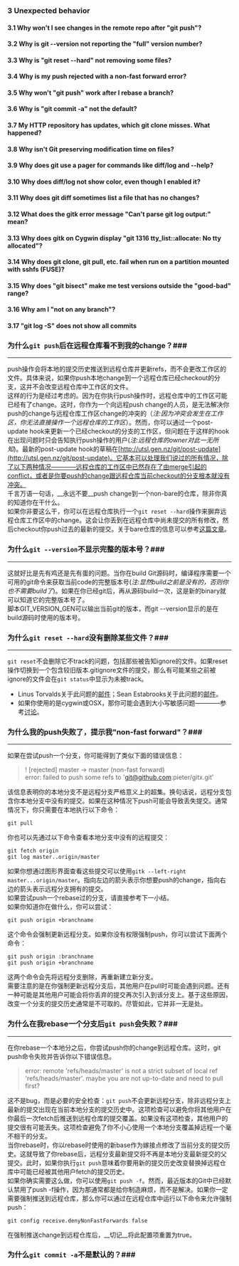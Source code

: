 ### 3 Unexpected behavior ###
#### 3.1 Why won't I see changes in the remote repo after "git push"?
#### 3.2 Why is git --version not reporting the "full" version number?
#### 3.3 Why is "git reset --hard" not removing some files?
#### 3.4 Why is my push rejected with a non-fast forward error?
#### 3.5 Why won't "git push" work after I rebase a branch?
#### 3.6 Why is "git commit -a" not the default?
#### 3.7 My HTTP repository has updates, which git clone misses. What happened?
#### 3.8 Why isn't Git preserving modification time on files?
#### 3.9 Why does git use a pager for commands like diff/log and --help?
#### 3.10 Why does diff/log not show color, even though I enabled it?
#### 3.11 Why does git diff sometimes list a file that has no changes?
#### 3.12 What does the gitk error message "Can't parse git log output:" mean?
#### 3.13 Why does gitk on Cygwin display "git 1316 tty_list::allocate: No tty allocated"?
#### 3.14 Why does git clone, git pull, etc. fail when run on a partition mounted with sshfs (FUSE)?
#### 3.15 Why does "git bisect" make me test versions outside the "good-bad" range?
#### 3.16 Why am I "not on any branch"?
#### 3.17 "git log -S" does not show all commits

### 为什么`git push`后在远程仓库看不到我的change？###
____________________
push操作会将本地的提交历史推送到远程仓库并更新refs，而不会更改工作区的文件。具体来说，如果你push本地change到一个远程仓库已经checkout的分支，这并不会改变远程仓库中工作区的文件。     
这样的行为是经过考虑的。因为在你执行push操作时，远程仓库中的工作区可能已经有了change。这时，你作为一个向远程push change的人员，是无法解决你push的change与远程仓库工作区change的冲突的（*注:因为冲突会发生在工作区，你无法直接操作一个远程仓库的工作区*）。然而，你可以通过一个post-update hook来更新一个已经checkout的分支的工作区，但问题在于这样的hook在出现问题时只会告知执行push操作的用户(*注:远程仓库的owner对此一无所知*)。最新的post-update hook的草稿在[http://utsl.gen.nz/git/post-update](http://utsl.gen.nz/git/post-update)。它基本可以处理我们说过的所有情况，除了以下两种情况————远程仓库的工作区中已然存在了由merge引起的conflict，或者是你要push的change跟远程仓库当前checkout的分支根本就没有冲突。    
千言万语一句话，__永远不要__push change到一个non-bare的仓库，除非你真的知道你在干什么。     
如果你非要这么干，你可以在远程仓库执行一个`git reset --hard`操作来摒弃远程仓库工作区中的change。这会让你丢到在远程仓库中尚未提交的所有修改，然后checkout你push过去的最新的提交。关于bare仓库的信息可以参考[这篇文章](http://sitaramc.github.com/concepts/bare.html#how_do_I_fix_such_a_non_bare_push_)。    

### 为什么`git --version`不显示完整的版本号？### 
____________________
这就好比是先有鸡还是先有蛋的问题。当你在build Git源码时，编译程序需要一个可用的git命令来获取当前code的完整版本号(*注:显然build之前是没有的，否则你也不需要build了*)。如果在你已经git后，再从源码build一次，这是新的binary就可以知道它的完整版本号了。    
脚本GIT_VERSION_GEN可以输出当前git的版本，而git --version显示的是在build源码时使用的版本号。

### 为什么`git reset --hard`没有删除某些文件？###
____________________
`git reset`不会删除它不track的问题，包括那些被告知ignore的文件。如果reset操作切换到一个包含较旧版本.gitignore文件的提交，那么有可能某些之前被ignore的文件会在`git status`中显示为未被track。

- Linus Torvalds关于此问题的[邮件](http://marc.theaimsgroup.com/?l=git&m=114917892328066)；Sean Estabrooks关于此问题的[邮件](http://marc.theaimsgroup.com/?l=git&m=114917892613019)。
- 如果你使用的是cygwin或OSX，那你可能会遇到大小写敏感问题————参考[讨论](http://marc.info/?l=git&w=2&r=1&s=xt_CONNMARK.h&q=b)。

### 为什么我的push失败了，提示我"non-fast forward"？###
____________________
如果在尝试push一个分支，你可能得到了类似下面的错误信息：
>! [rejected]        master -> master (non-fast forward)   
>error: failed to push some refs to 'git@github.com:pieter/gitx.git'

该信息表明你的本地分支不是远程分支严格意义上的超集。换句话说，远程分支包含你本地分支中没有的提交。如果在这种情况下push可能会导致丢失提交。通常情况下，你只需要在本地执行以下命令：
	
	git pull
	
你也可以先通过以下命令查看本地分支中没有的远程提交：

	git fetch origin
	git log master..origin/master
	
如果你想通过图形界面查看这些提交可以使用`gitk --left-right master...origin/master`。指向左边的箭头表示你想要push的change，指向右边的箭头表示远程分支拥有的提交。    
如果尝试push一个rebase过的分支，请直接参考下一小结。   
如果你知道你在做什么，你可以尝试：

	git push origin +branchname
	
这个命令会强制更新远程分支。如果你没有权限强制push，你可以尝试下面两个命令：

	git push origin :branchname
	git push origin +branchname
	
这两个命令会先将远程分支删除，再重新建立新分支。    
需要注意的是在你强制更新远程分支后，其他用户在pull时可能会遇到问题。还有一种可能是其他用户可能会将你丢弃的提交再次引入到该分支上。基于这些原因，改变一个分支的提交历史通常是不可取的。尽管如此，它并非一无是处。

### 为什么在我rebase一个分支后`git push`会失败？###
____________________
在你rebase一个本地分之后，你尝试push你的change到远程仓库。这时，git push命令失败并告诉你以下错误信息。
> error: remote 'refs/heads/master' is not a strict subset of local ref 'refs/heads/master'. maybe you are not up-to-date and need to pull first?

这不是bug，而是必要的安全检查：`git push`不会更新远程分支，除非远程分支上最新的提交出现在当前本地分支的提交历史中。这项检查可以避免你将其他用户在你最后一次fetch后推送到远程仓库的提交覆盖。如果没有这项检查，其他用户的提交很有可能丢失。这项检查避免了你不小心使用一个本地分支覆盖掉远程一个毫不相干的分支。    
当你rebase时，你以rebase时使用的新base作为嫁接点修改了当前分支的提交历史。这就导致了你rebase后，远程分支最新提交将不再是本地分支最新提交的父提交。此时，如果你执行`git push`意味着你要用新的提交历史改变替换掉远程仓库中可能已经被其他用户fetch的提交历史。      
如果你确实需要这么做，你可以使用`git push -f`。然而，最近版本的Git中已经默认禁用了push -f操作，因为那通常都是给你制造麻烦，而不是解决。如果你一定需要强制推送到远程仓库，那么你可以通过在远程仓库中运行以下命令来允许强制push：

	git config receive.denyNonFastForwards false
	
在强制推送change到远程仓库后，__切记__将此配置项重置为true。

### 为什么`git commit -a`不是默认的？###



